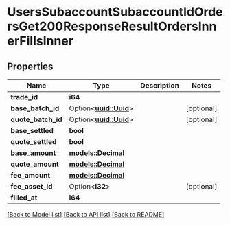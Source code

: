# UsersSubaccountSubaccountIdOrdersGet200ResponseResultOrdersInnerFillsInner

## Properties

Name | Type | Description | Notes
------------ | ------------- | ------------- | -------------
**trade_id** | **i64** |  | 
**base_batch_id** | Option<[**uuid::Uuid**](uuid::Uuid.md)> |  | [optional]
**quote_batch_id** | Option<[**uuid::Uuid**](uuid::Uuid.md)> |  | [optional]
**base_settled** | **bool** |  | 
**quote_settled** | **bool** |  | 
**base_amount** | [**models::Decimal**](decimal.md) |  | 
**quote_amount** | [**models::Decimal**](decimal.md) |  | 
**fee_amount** | [**models::Decimal**](decimal.md) |  | 
**fee_asset_id** | Option<**i32**> |  | [optional]
**filled_at** | **i64** |  | 

[[Back to Model list]](../README.md#documentation-for-models) [[Back to API list]](../README.md#documentation-for-api-endpoints) [[Back to README]](../README.md)


